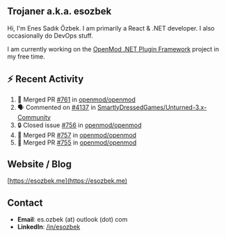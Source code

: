 ##  Trojaner a.k.a. esozbek
Hi, I'm Enes Sadık Özbek. I am primarily a React & .NET developer. I also occasionally do DevOps stuff.

I am currently working on the [OpenMod .NET Plugin Framework](https://github.com/openmod/openmod) project in my free time. 

## :zap: Recent Activity

<!--START_SECTION:activity-->
1. 🎉 Merged PR [#761](https://github.com/openmod/openmod/pull/761) in [openmod/openmod](https://github.com/openmod/openmod)
2. 🗣 Commented on [#4137](https://github.com/SmartlyDressedGames/Unturned-3.x-Community/issues/4137#issuecomment-1763390170) in [SmartlyDressedGames/Unturned-3.x-Community](https://github.com/SmartlyDressedGames/Unturned-3.x-Community)
3. 🔒 Closed issue [#756](https://github.com/openmod/openmod/issues/756) in [openmod/openmod](https://github.com/openmod/openmod)
4. 🎉 Merged PR [#757](https://github.com/openmod/openmod/pull/757) in [openmod/openmod](https://github.com/openmod/openmod)
5. 🎉 Merged PR [#755](https://github.com/openmod/openmod/pull/755) in [openmod/openmod](https://github.com/openmod/openmod)
<!--END_SECTION:activity-->

## Website / Blog
[https://esozbek.me](https://esozbek.me)

## Contact
- **Email**: es.ozbek (at) outlook (dot) com
- **LinkedIn**: [/in/esozbek](https://linkedin.com/in/esozbek)
